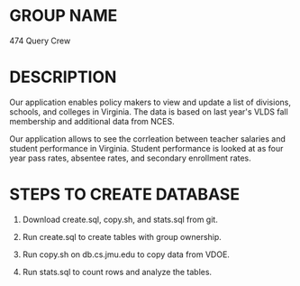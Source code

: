 # GROUP NAME

474 Query Crew


# DESCRIPTION

Our application enables policy makers to view and update a list of divisions,
schools, and colleges in Virginia. The data is based on last year's VLDS fall
membership and additional data from NCES.

Our application allows to see the corrleation between teacher salaries and student performance in Virginia.  Student performance is looked at as four year pass rates, absentee rates, and secondary enrollment rates.


# STEPS TO CREATE DATABASE

1. Download create.sql, copy.sh, and stats.sql from git.

3. Run create.sql to create tables with group ownership.

4. Run copy.sh on db.cs.jmu.edu to copy data from VDOE.

5. Run stats.sql to count rows and analyze the tables.
